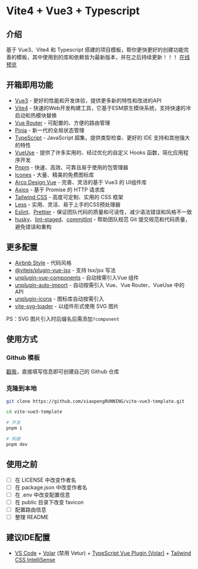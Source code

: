 # Vite4 + Vue3 + Typescript

## 介绍
基于 Vue3、Vite4 和 Typescript 搭建的项目模板，帮你更快更好的创建功能完善的模板，其中使用到的库和依赖皆为最新版本，并在之后持续更新！！！
[在线预览](https://vite-vue3-typescript.netlify.app/)
## 开箱即用功能

- [Vue3](https://cn.vuejs.org/) - 更好的性能和开发体验，提供更多新的特性和改进的API
- [Vite4](https://cn.vitejs.dev/) - 快速的Web开发构建工具，它基于ESM原生模块系统，支持快速的冷启动和热模块替换
- [Vue Router](https://router.vuejs.org/zh/) - 可配置的、方便的路由管理
- [Pinia](https://pinia.web3doc.top/) - 新一代的全局状态管理
- [TypeScript](https://www.typescriptlang.org/) - JavaScript 超集，提供类型检查、更好的 IDE 支持和其他强大的特性
- [VueUse](https://vueuse.org/) - 提供了许多实用的、经过优化的自定义 Hooks 函数，简化应用程序开发
- [Pnpm](https://www.pnpm.cn/) - 快速、高效、可靠且易于使用的包管理器
- [Icones](https://icones.js.org/) - 大量、精美的免费图标库
- [Arco Design Vue](https://arco.design/vue/docs/start) - 完善、灵活的基于 Vue3 的 UI组件库
- [Axios](https://www.axios-http.cn/) - 基于 Promise 的 HTTP 请求库
- [Tailwind CSS](https://tailwindcss.com/) - 高度可定制、实用的 CSS 框架
- [Less](https://less.devjs.cn/) - 实用、灵活、易于上手的CSS预处理器
- [Eslint](http://eslint.cn/)、[Prettier](https://www.prettier.cn/) - 保证团队代码的质量和可读性，减少语法错误和风格不一致
- [husky](https://www.npmjs.com/package/husky)、[lint-staged](https://www.npmjs.com/package/lint-staged)、[commitlint](https://commitlint.js.org/) - 帮助团队规范 Git 提交规范和代码质量，避免错误和重构
## 更多配置

- [Airbnb Style](https://github.com/airbnb/javascript) - 代码风格
- [@vitejs/plugin-vue-jsx](https://github.com/vitejs/vite-plugin-vue) - 支持 tsx/jsx 写法
- [unplugin-vue-components](https://github.com/antfu/unplugin-vue-components) - 自动按需引入Vue 组件
- [unplugin-auto-import](https://github.com/antfu/unplugin-auto-import) - 自动按需引入 Vue、Vue Router、VueUse 中的 API
- [unplugin-icons](https://github.com/antfu/unplugin-icons) - 图标库自动按需引入
- [vite-svg-loader](https://github.com/jpkleemans/vite-svg-loader) - 以组件形式使用 SVG 图片

PS：SVG 图片引入时后缀名后需添加`?component`
## 使用方式
### Github 模板
[戳我](https://github.com/xiaopengRUNNING/vite-vue3-template/generate)，直接填写信息即可创建自己的 Github 仓库
### 克隆到本地
```bash
git clone https://github.com/xiaopengRUNNING/vite-vue3-template.git

cd vite-vue3-template

# 开发
pnpm i

# 构建
pnpm dev
```
## 使用之前

- [ ]  在 LICENSE 中改变作者名
- [ ]  在 package.json 中改变作者名
- [ ]  在 .env 中改变配置信息
- [ ]  在 public 目录下改变 favicon
- [ ]  配置路由信息
- [ ]  整理 README 
## 建议IDE配置

- [VS Code](https://code.visualstudio.com/) + [Volar](https://marketplace.visualstudio.com/items?itemName=Vue.volar) (禁用 Vetur) + [TypeScript Vue Plugin (Volar)](https://marketplace.visualstudio.com/items?itemName=Vue.vscode-typescript-vue-plugin) +  [Tailwind CSS IntelliSense](https://marketplace.visualstudio.com/items?itemName=bradlc.vscode-tailwindcss) 
